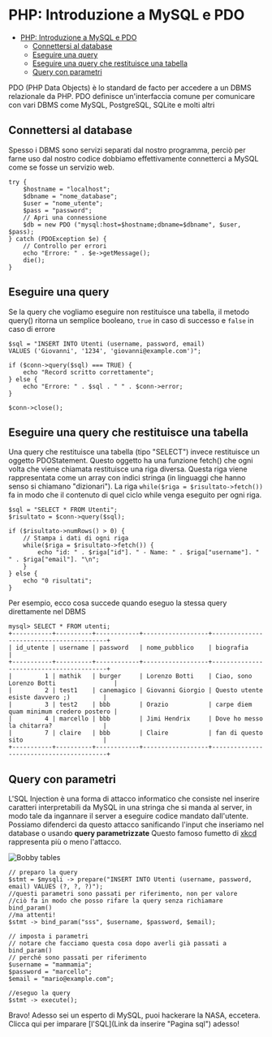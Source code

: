# PHP: Introduzione a MySQL e PDO

- [PHP: Introduzione a MySQL e PDO](#php-introduzione-a-mysql-e-pdo)
  - [Connettersi al database](#connettersi-al-database)
  - [Eseguire una query](#eseguire-una-query)
  - [Eseguire una query che restituisce una tabella](#eseguire-una-query-che-restituisce-una-tabella)
  - [Query con parametri](#query-con-parametri)

PDO (PHP Data Objects) è lo standard de facto per accedere a un DBMS relazionale da PHP. PDO definisce un'interfaccia comune per comunicare con vari DBMS come MySQL, PostgreSQL, SQLite e molti altri

## Connettersi al database
Spesso i DBMS sono servizi separati dal nostro programma, perciò per farne uso dal nostro codice dobbiamo effettivamente connetterci a MySQL come se fosse un servizio web.

```
try {
    $hostname = "localhost";
    $dbname = "nome_database";
    $user = "nome_utente";
    $pass = "password";
    // Apri una connessione
    $db = new PDO ("mysql:host=$hostname;dbname=$dbname", $user, $pass);
} catch (PDOException $e) {
    // Controllo per errori
    echo "Errore: " . $e->getMessage();
    die();
}
```   
## Eseguire una query

Se la query che vogliamo eseguire non restituisce una tabella, il metodo query() ritorna un semplice booleano, `true` in caso di successo e  `false` in caso di errore

```  
$sql = "INSERT INTO Utenti (username, password, email)
VALUES ('Giovanni', '1234', 'giovanni@example.com')";

if ($conn->query($sql) === TRUE) {
    echo "Record scritto correttamente";
} else {
    echo "Errore: " . $sql . " " . $conn->error;
}

$conn->close();
```

## Eseguire una query che restituisce una tabella

Una query che restituisce una tabella (tipo "SELECT") invece restituisce un oggetto PDOStatement. Questo oggetto ha una funzione fetch() che ogni volta che viene chiamata restituisce una riga diversa. Questa riga viene rappresentata come un array con indici stringa (in linguaggi che hanno senso si chiamano "dizionari"). La riga `while($riga = $risultato->fetch())` fa in modo che il contenuto di quel ciclo while venga eseguito per ogni riga.

```
$sql = "SELECT * FROM Utenti";
$risultato = $conn->query($sql);

if ($risultato->numRows() > 0) {
    // Stampa i dati di ogni riga
    while($riga = $risultato->fetch()) {
        echo "id: " . $riga["id"]. " - Name: " . $riga["username"]. " " . $riga["email"]. "\n";
    }
} else {
    echo "0 risultati";
}
```
Per esempio, ecco cosa succede quando eseguo la stessa query direttamente nel DBMS
```
mysql> SELECT * FROM utenti;
+-----------+----------+------------+------------------+-----------------------------------------+
| id_utente | username | password   | nome_pubblico    | biografia                               |
+-----------+----------+------------+------------------+-----------------------------------------+
|         1 | mathik   | burger     | Lorenzo Botti    | Ciao, sono Lorenzo Botti                |
|         2 | test1    | canemagico | Giovanni Giorgio | Questo utente esiste davvero ;)         |
|         3 | test2    | bbb        | Orazio           | carpe diem quam minimum credero postero |
|         4 | marcello | bbb        | Jimi Hendrix     | Dove ho messo la chitarra?              |
|         7 | claire   | bbb        | Claire           | fan di questo sito                      |
+-----------+----------+------------+------------------+-----------------------------------------+
```

## Query con parametri
L'SQL Injection è una forma di attacco informatico che consiste nel inserire caratteri interpretabili da MySQL in una stringa che si manda al server, in modo tale da ingannare il server a eseguire codice mandato dall'utente. Possiamo difenderci da questo attacco sanificando l'input che inseriamo nel database o usando **query parametrizzate** Questo famoso fumetto di [xkcd](https://xkcd.com/ "Xkcd site") rappresenta più o meno l'attacco.

![Bobby tables](https://imgs.xkcd.com/comics/exploits_of_a_mom.png "Bobby tables")

```
// preparo la query
$stmt = $mysqli -> prepare("INSERT INTO Utenti (username, password, email) VALUES (?, ?, ?)");
//questi parametri sono passati per riferimento, non per valore
//ciò fa in modo che posso rifare la query senza richiamare bind_param()
//ma attenti!
$stmt -> bind_param("sss", $username, $password, $email);

// imposta i parametri
// notare che facciamo questa cosa dopo averli già passati a bind_param()
// perché sono passati per riferimento
$username = "mammamia";
$password = "marcello";
$email = "mario@example.com";

//eseguo la query
$stmt -> execute();
```
Bravo! Adesso sei un esperto di MySQL, puoi hackerare la NASA, eccetera. Clicca qui per imparare [l'SQL](Link da inserire "Pagina sql") adesso!
